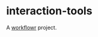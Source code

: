 # interaction-tools

A [workflowr][] project.

[workflowr]: https://github.com/jdblischak/workflowr
